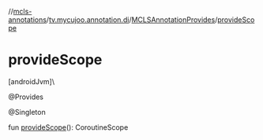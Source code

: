 //[mcls-annotations](../../../index.md)/[tv.mycujoo.annotation.di](../index.md)/[MCLSAnnotationProvides](index.md)/[provideScope](provide-scope.md)

# provideScope

[androidJvm]\

@Provides

@Singleton

fun [provideScope](provide-scope.md)(): CoroutineScope
